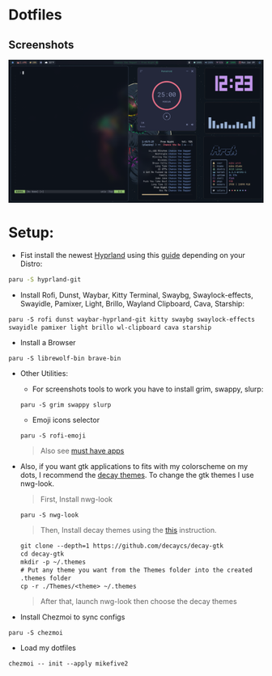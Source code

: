 # Dotfiles

## Screenshots

![](./assets/example.png)

# Setup:

- Fist install the newest [Hyprland](https://hyprland.org) using this [guide](https://wiki.hyprland.org/Getting-Started/Installation/) depending on your Distro:

```zsh
paru -S hyprland-git
```

- Install Rofi, Dunst, Waybar, Kitty Terminal, Swaybg, Swaylock-effects, Swayidle, Pamixer, Light, Brillo, Wayland Clipboard, Cava, Starship:

```
paru -S rofi dunst waybar-hyprland-git kitty swaybg swaylock-effects swayidle pamixer light brillo wl-clipboard cava starship
```
- Install a Browser 

```
paru -S librewolf-bin brave-bin
```

- Other Utilities:
    - For screenshots tools to work you have to install grim, swappy, slurp:
    ```
    paru -S grim swappy slurp
    ```

    - Emoji icons selector
    ```
    paru -S rofi-emoji
    ```
    > Also see [must have apps](https://wiki.hyprland.org/Useful-Utilities/Must-have/)

- Also, if you want gtk applications to fits with my colorscheme on my dots, I recommend the [decay themes](https://github.com/decaycs/decay-gtk).
  To change the gtk themes I use nwg-look.
  > First, Install nwg-look
  ```
  paru -S nwg-look
  ```
  > Then, Install decay themes using the [this](https://github.com/decaycs/decay-gtk/#Installation) instruction.
  ```
  git clone --depth=1 https://github.com/decaycs/decay-gtk
  cd decay-gtk
  mkdir -p ~/.themes
  # Put any theme you want from the Themes folder into the created .themes folder
  cp -r ./Themes/<theme> ~/.themes
  ```
  > After that, launch nwg-look then choose the decay themes
  </blockquote></details>

- Install Chezmoi to sync configs

```
paru -S chezmoi
```
- Load my dotfiles
```
chezmoi -- init --apply mikefive2
``````

